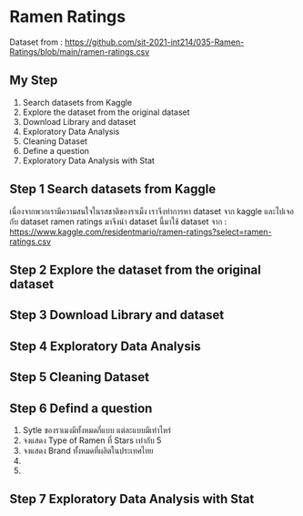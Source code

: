 # Ramen Ratings
Dataset from : https://github.com/sit-2021-int214/035-Ramen-Ratings/blob/main/ramen-ratings.csv

## My Step
1. Search datasets from Kaggle
2. Explore the dataset from the original dataset
3. Download Library and dataset
4. Exploratory Data Analysis
5. Cleaning Dataset
6. Define a question
7. Exploratory Data Analysis with Stat

## Step 1 Search datasets from Kaggle
เนื่องจากพวกเรามีความสนใจในรสชาติของราเม็ง เราจึงทำการหา dataset จาก kaggle และไปเจอกับ dataset ramen ratings มาจึงนำ dataset นี้มาใช้
dataset จาก : https://www.kaggle.com/residentmario/ramen-ratings?select=ramen-ratings.csv

## Step 2 Explore the dataset from the original dataset


## Step 3 Download Library and dataset


## Step 4 Exploratory Data Analysis


## Step 5 Cleaning Dataset


## Step 6 Defind a question
1. Sytle ของราเมงมีทั้งหมดกี่แบบ แต่ละแบบมีเท่าไหร่
2. จงแสดง Type of Ramen ที่ Stars เท่ากับ 5
3. จงแสดง Brand ทั้งหมดที่ผลิตในประเทศไทย
4.
5.

## Step 7 Exploratory Data Analysis with Stat



